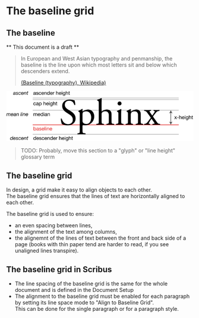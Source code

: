 # The baseline grid

## The baseline

** This document is a draft **

> In European and West Asian typography and penmanship, the baseline is the line upon which most letters sit and below which descenders extend.
>
> [(Baseline (typography), Wikipedia)](https://en.wikipedia.org/wiki/Baseline_(typography))

![](images/Typography_Line_Terms.svg)

> TODO: Probably, move this section to a "glyph" or "line height" glossary term

## The baseline grid

In design, a grid make it easy to align objects to each other.  
The baseline grid ensures that the lines of text are horizontally aligned to each other.

The baseline grid is used to ensure:

- an even spacing between lines,
- the alignment of the text among columns,
- the alignemnt of the lines of text between the front and back side of a page (books with thin paper tend are harder to read, if you see unaligned lines transpire).

## The baseline grid in Scribus

- The line spacing of the baseline grid is the same for the whole document and is defined in the Document Setup
- The alignment to the baseline grid must be enabled for each paragraph by setting its line space mode to "Align to Baseline Grid".  
  This can be done for the single paragraph or for a paragraph style.
  
